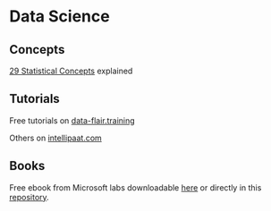 # Data Science

## Concepts
[29 Statistical Concepts](https://www.datasciencecentral.com/32-statistical-concepts-explained-in-simple-english-part-12/) explained

## Tutorials

Free tutorials on [data-flair.training](https://data-flair.training/blogs/data-science-tutorials-home/)

Others on [intellipaat.com](https://intellipaat.com/blog/tutorial/data-science-tutorial/)

## Books

Free ebook from Microsoft labs downloadable [here](https://www.microsoft.com/en-us/research/video/foundations-of-ds/) or directly in this [repository](./books/ms_foundations.pdf).
